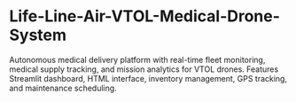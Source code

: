 # Life-Line-Air-VTOL-Medical-Drone-System
Autonomous medical delivery platform with real-time fleet monitoring, medical supply tracking, and mission analytics for VTOL drones. Features Streamlit dashboard, HTML interface, inventory management, GPS tracking, and maintenance scheduling.
